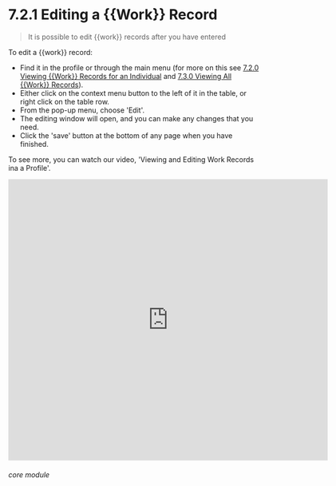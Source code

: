 # 7.2.1 Editing a {{Work}} Record

> It is possible to edit {{work}} records after you have entered

To edit a {{work}} record:

- Find it in the profile or through the main menu (for more on this see [7.2.0 Viewing {{Work}} Records for an Individual](/help/index/p/7.2.0) and [7.3.0 Viewing All {{Work}} Records](/help/index/p/7.3.0)).
- Either click on the context menu button to the left of it in the table, or right click on the table row. 
- From the pop-up menu, choose 'Edit'. 
- The editing window will open, and you can make any changes that you need. 
- Click the 'save' button at the bottom of any page when you have finished.

To see more, you can watch our video, 'Viewing and Editing Work Records ina a Profile'.

<iframe src="https://player.vimeo.com/video/279240823" width="640" height="564" frameborder="0" allow="autoplay; fullscreen" allowfullscreen></iframe>


###### core module

